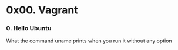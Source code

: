 # 0x00. Vagrant

### 0. Hello Ubuntu
What the command uname prints when you run it without any option

